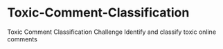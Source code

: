 # Toxic-Comment-Classification
Toxic Comment Classification Challenge Identify and classify toxic online comments
